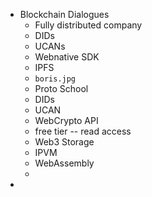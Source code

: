 - Blockchain Dialogues
	- Fully distributed company
	- DIDs
	- UCANs
	- Webnative SDK
	- IPFS
	- `boris.jpg`
	- Proto School
	- DIDs
	- UCAN
	- WebCrypto API
	- free tier -- read access
	- Web3 Storage
	- IPVM
	- WebAssembly
	-
-